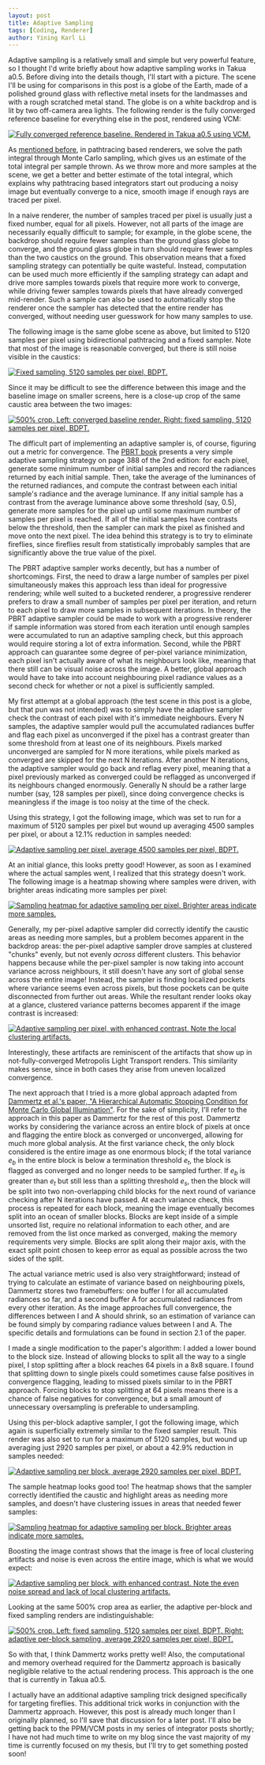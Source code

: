 ```yaml
---
layout: post
title: Adaptive Sampling
tags: [Coding, Renderer]
author: Yining Karl Li
---
```


Adaptive sampling is a relatively small and simple but very powerful feature, so I thought I'd write briefly about how adaptive sampling works in Takua a0.5. Before diving into the details though, I'll start with a picture. The scene I'll be using for comparisons in this post is a globe of the Earth, made of a polished ground glass with reflective metal insets for the landmasses and with a rough scratched metal stand. The globe is on a white backdrop and is lit by two off-camera area lights. The following render is the fully converged reference baseline for everything else in the post, rendered using VCM:

[![Fully converged reference baseline. Rendered in Takua a0.5 using VCM.]({{site.url}}/content/images/2015/Mar/adaptive_globe_baseline_vcm.png)]({{site.url}}/content/images/2015/Mar/adaptive_globe_baseline_vcm.png)

As [mentioned before](http://blog.yiningkarlli.com/2015/02/bidirectional-pathtracing-integrator.html), in pathtracing based renderers, we solve the path integral through Monte Carlo sampling, which gives us an estimate of the total integral per sample thrown. As we throw more and more samples at the scene, we get a better and better estimate of the total integral, which explains why pathtracing based integrators start out producing a noisy image but eventually converge to a nice, smooth image if enough rays are traced per pixel.

In a naive renderer, the number of samples traced per pixel is usually just a fixed number, equal for all pixels. However, not all parts of the image are necessarily equally difficult to sample; for example, in the globe scene, the backdrop should require fewer samples than the ground glass globe to converge, and the ground glass globe in turn should require fewer samples than the two caustics on the ground. This observation means that a fixed sampling strategy can potentially be quite wasteful. Instead, computation can be used much more efficiently if the sampling strategy can adapt and drive more samples towards pixels that require more work to converge, while driving fewer samples towards pixels that have already converged mid-render. Such a sample can also be used to automatically stop the renderer once the sampler has detected that the entire render has converged, without needing user guesswork for how many samples to use.

The following image is the same globe scene as above, but limited to 5120 samples per pixel using bidirectional pathtracing and a fixed sampler. Note that most of the image is reasonable converged, but there is still noise visible in the caustics:

[![Fixed sampling, 5120 samples per pixel, BDPT.]({{site.url}}/content/images/2015/Mar/fixed_globe_bdpt.png)]({{site.url}}/content/images/2015/Mar/fixed_globe_bdpt.png)

Since it may be difficult to see the difference between this image and the baseline image on smaller screens, here is a close-up crop of the same caustic area between the two images:

[![500% crop. Left: converged baseline render. Right: fixed sampling, 5120 samples per pixel, BDPT.]({{site.url}}/content/images/2015/Mar/globe_fixed_baseline_comparison.png)]({{site.url}}/content/images/2015/Mar/globe_fixed_baseline_comparison.png)

The difficult part of implementing an adaptive sampler is, of course, figuring out a metric for convergence. The [PBRT book](http://www.pbrt.org/) presents a very simple adaptive sampling strategy on page 388 of the 2nd edition: for each pixel, generate some minimum number of initial samples and record the radiances returned by each initial sample. Then, take the average of the luminances of the returned radiances, and compute the contrast between each initial sample's radiance and the average luminance. If any initial sample has a contrast from the average luminance above some threshold (say, 0.5), generate more samples for the pixel up until some maximum number of samples per pixel is reached. If all of the initial samples have contrasts below the threshold, then the sampler can mark the pixel as finished and move onto the next pixel. The idea behind this strategy is to try to eliminate fireflies, since fireflies result from statistically improbably samples that are significantly above the true value of the pixel.

The PBRT adaptive sampler works decently, but has a number of shortcomings. First, the need to draw a large number of samples per pixel simultaneously makes this approach less than ideal for progressive rendering; while well suited to a bucketed renderer, a progressive renderer prefers to draw a small number of samples per pixel per iteration, and return to each pixel to draw more samples in subsequent iterations. In theory, the PBRT adaptive sampler could be made to work with a progressive renderer if sample information was stored from each iteration until enough samples were accumulated to run an adaptive sampling check, but this approach would require storing a lot of extra information. Second, while the PBRT approach can guarantee some degree of per-pixel variance minimization, each pixel isn't actually aware of what its neighbours look like, meaning that there still can be visual noise across the image. A better, global approach would have to take into account neighbouring pixel radiance values as a second check for whether or not a pixel is sufficiently sampled.

My first attempt at a global approach (the test scene in this post is a globe, but that pun was not intended) was to simply have the adaptive sampler check the contrast of each pixel with it's immediate neighbours. Every N samples, the adaptive sampler would pull the accumulated radiances buffer and flag each pixel as unconverged if the pixel has a contrast greater than some threshold from at least one of its neighbours. Pixels marked unconverged are sampled for N more iterations, while pixels marked as converged are skipped for the next N iterations. After another N iterations, the adaptive sampler would go back and reflag every pixel, meaning that a pixel previously marked as converged could be reflagged as unconverged if its neighbours changed enormously. Generally N should be a rather large number (say, 128 samples per pixel), since doing convergence checks is meaningless if the image is too noisy at the time of the check.

Using this strategy, I got the following image, which was set to run for a maximum of 5120 samples per pixel but wound up averaging 4500 samples per pixel, or about a 12.1% reduction in samples needed:

[![Adaptive sampling per pixel, average 4500 samples per pixel, BDPT.]({{site.url}}/content/images/2015/Mar/adaptive_perpixel_globe_bdpt.png)]({{site.url}}/content/images/2015/Mar/adaptive_perpixel_globe_bdpt.png)

At an initial glance, this looks pretty good! However, as soon as I examined where the actual samples went, I realized that this strategy doesn't work. The following image is a heatmap showing where samples were driven, with brighter areas indicating more samples per pixel:

[![Sampling heatmap for adaptive sampling per pixel. Brighter areas indicate more samples.]({{site.url}}/content/images/2015/Mar/adaptive_perpixel.png)]({{site.url}}/content/images/2015/Mar/adaptive_perpixel.png)

Generally, my per-pixel adaptive sampler did correctly identify the caustic areas as needing more samples, but a problem becomes apparent in the backdrop areas: the per-pixel adaptive sampler drove samples at clustered "chunks" evenly, but not evenly *across* different clusters. This behavior happens because while the per-pixel sampler is now taking into account variance across neighbours, it still doesn't have any sort of global sense across the entire image! Instead, the sampler is finding localized pockets where variance seems even across pixels, but those pockets can be quite disconnected from further out areas. While the resultant render looks okay at a glance, clustered variance patterns becomes apparent if the image contrast is increased:

[![Adaptive sampling per pixel, with enhanced contrast. Note the local clustering artifacts.]({{site.url}}/content/images/2015/Mar/adaptive_perpixel_globe_bdpt_highcontrast.png)]({{site.url}}/content/images/2015/Mar/adaptive_perpixel_globe_bdpt_highcontrast.png)

Interestingly, these artifacts are reminiscent of the artifacts that show up in not-fully-converged Metropolis Light Transport renders. This similarity makes sense, since in both cases they arise from uneven localized convergence.

The next approach that I tried is a more global approach adapted from [Dammertz et al.'s paper, "A Hierarchical Automatic Stopping Condition for Monte Carlo Global Illumination"](http://jo.dreggn.org/home/2009_stopping.pdf). For the sake of simplicity, I'll refer to the approach in this paper as Dammertz for the rest of this post. Dammertz works by considering the variance across an entire block of pixels at once and flagging the entire block as converged or unconverged, allowing for much more global analysis. At the first variance check, the only block considered is the entire image as one enormous block; if the total variance *e<sub>b</sub>* in the entire block is below a termination threshold *e<sub>t</sub>*, the block is flagged as converged and no longer needs to be sampled further. If *e<sub>b</sub>* is greater than *e<sub>t</sub>* but still less than a splitting threshold *e<sub>s</sub>*, then the block will be split into two non-overlapping child blocks for the next round of variance checking after N iterations have passed. At each variance check, this process is repeated for each block, meaning the image eventually becomes split into an ocean of smaller blocks. Blocks are kept inside of a simple unsorted list, require no relational information to each other, and are removed from the list once marked as converged, making the memory requirements very simple. Blocks are split along their major axis, with the exact split point chosen to keep error as equal as possible across the two sides of the split.

The actual variance metric used is also very straightforward; instead of trying to calculate an estimate of variance based on neighbouring pixels, Dammertz stores two framebuffers: one buffer I for all accumulated radiances so far, and a second buffer A for accumulated radiances from every other iteration. As the image approaches full convergence, the differences between I and A should shrink, so an estimation of variance can be found simply by comparing radiance values between I and A. The specific details and formulations can be found in section 2.1 of the paper.

I made a single modification to the paper's algorithm: I added a lower bound to the block size. Instead of allowing blocks to split all the way to a single pixel, I stop splitting after a block reaches 64 pixels in a 8x8 square. I found that splitting down to single pixels could sometimes cause false positives in convergence flagging, leading to missed pixels similar to in the PBRT approach. Forcing blocks to stop splitting at 64 pixels means there is a chance of false negatives for convergence, but a small amount of unnecessary oversampling is preferable to undersampling.

Using this per-block adaptive sampler, I got the following image, which again is superficially extremely similar to the fixed sampler result. This render was also set to run for a maximum of 5120 samples, but wound up averaging just 2920 samples per pixel, or about a 42.9% reduction in samples needed:

[![Adaptive sampling per block, average 2920 samples per pixel, BDPT.]({{site.url}}/content/images/2015/Mar/adaptive_perblock_globe_bdpt.png)]({{site.url}}/content/images/2015/Mar/adaptive_perblock_globe_bdpt.png)

The sample heatmap looks good too! The heatmap shows that the sampler correctly identified the caustic and highlight areas as needing more samples, and doesn't have clustering issues in areas that needed fewer samples:

[![Sampling heatmap for adaptive sampling per block. Brighter areas indicate more samples.]({{site.url}}/content/images/2015/Mar/adaptive_perblock.png)]({{site.url}}/content/images/2015/Mar/adaptive_perblock.png)

Boosting the image contrast shows that the image is free of local clustering artifacts and noise is even across the entire image, which is what we would expect:

[![Adaptive sampling per block, with enhanced contrast. Note the even noise spread and lack of local clustering artifacts.]({{site.url}}/content/images/2015/Mar/adaptive_perblock_globe_bdpt_highcontrast.png)]({{site.url}}/content/images/2015/Mar/adaptive_perblock_globe_bdpt_highcontrast.png)

Looking at the same 500% crop area as earlier, the adaptive per-block and fixed sampling renders are indistinguishable:

[![500% crop. Left: fixed sampling, 5120 samples per pixel, BDPT. Right: adaptive per-block sampling, average 2920 samples per pixel, BDPT.]({{site.url}}/content/images/2015/Mar/globe_fixed_adaptive_comparison.png)]({{site.url}}/content/images/2015/Mar/globe_fixed_adaptive_comparison.png)

So with that, I think Dammertz works pretty well! Also, the computational and memory overhead required for the Dammertz approach is basically negligible relative to the actual rendering process. This approach is the one that is currently in Takua a0.5.

I actually have an additional adaptive sampling trick designed specifically for targeting fireflies. This additional trick works in conjunction with the Dammertz approach. However, this post is already much longer than I originally planned, so I'll save that discussion for a later post. I'll also be getting back to the PPM/VCM posts in my series of integrator posts shortly; I have not had much time to write on my blog since the vast majority of my time is currently focused on my thesis, but I'll try to get something posted soon!
